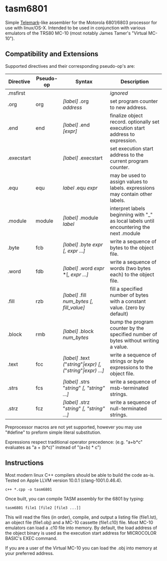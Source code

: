 # tasm6801
Simple [Telemark](http://www.s100computers.com/Software%20Folder/6502%20Monitor/The%20Telemark%20Assembler%20Manual.pdf)-like assembler for the Motorola 6801/6803 processor for use with linux/OS-X.  Intended to be used in conjunction with various emulators of the TRS80 MC-10 (most notably James Tamer's "Virtual MC-10").

## Compatibility and Extensions
Supported directives and their corresponding pseudo-op's are:

Directive  | Pseudo-op | Syntax                                                                | Description
---------  | --------- | --------------------------------------------------------------------- | -----------
.msfirst   |           |                                                                       | *ignored*
.org       | org       | *[label]* .org *address*                                              | set program counter to new address.
.end       | end       | *[label]* .end *[expr]*                                               | finalize object record.  optionally set execution start address to expression.
.execstart |           | *[label]* .execstart                                                  | set execution start address to the current program counter.
.equ       | equ       | *label* .equ *expr*                                                   | may be used to assign values to labels.  expressions may contain other labels.
.module    | module    | *[label]* .module *label*                                             | interpret labels beginning with "_" as local labels until encountering the next .module
.byte      | fcb       | *[label]* .byte *expr* *[, expr ...]*                                 | write a sequence of bytes to the object file.
.word      | fdb       | *[label]* .word *expr* *[, *expr ...]*                                | write a sequence of words (two bytes each) to the object file.
.fill      | rzb       | *[label]* .fill *num_bytes* *[, fill_value]*                          | fill a specified number of bytes with a constant value.  (zero by default)
.block     | rmb       | *[label]* .block *num_bytes*                                          | bump the program counter by the specified number of bytes without writing a value.
.text      | fcc       | *[label]* .text *(*"*string*"*\|expr)* *[, (*"*string*"*\|expr) ...]* | write a sequence of strings or byte expressions to the object file.
.strs      | fcs       | *[label]* .strs "*string*" *[, "string" ...]*                         | write a sequence of msb-terminated strings.
.strz      | fcz       | *[label]* .strz "*string*" *[, "string" ...]*                         | write a sequence of null-terminated strings.

Preprocessor macros are not yet supported, however you may use "#define" to preform simple literal substitution.

Expressions respect traditional operator precedence: (e.g. "a+b\*c" evaluates as "a + (b\*c)" instead of "(a+b) \* c")

## Instructions
Most modern linux C++ compilers should be able to build the code as-is.  Tested on Apple LLVM version 10.0.1 (clang-1001.0.46.4).

```
c++ *.cpp -o tasm6801
```

Once built, you can compile TASM assembly for the 6801 by typing:

```
tasm6801 file1 [file2 [file3 ...]]
```

This will read the files (in order), compile, and output a listing file (file1.lst), an object file (file1.obj) and a MC-10 cassette (file1.c10) file.   Most MC-10 emulators can load a .c10 file into memory.  By default, the load address of the object binary is used as the execution start address for MICROCOLOR BASIC's EXEC command.  

If you are a user of the Virtual MC-10 you can load the .obj into memory at your preferred address. 

